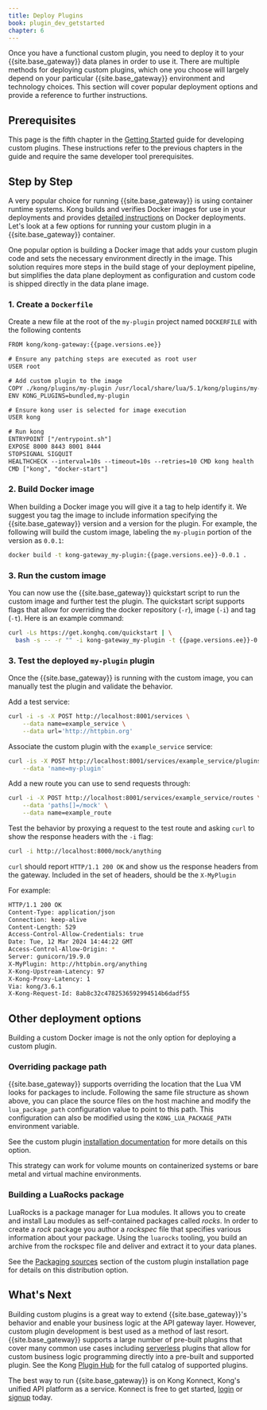 ```yaml
---
title: Deploy Plugins 
book: plugin_dev_getstarted
chapter: 6
---
```


Once you have a functional custom plugin, you need to deploy it to your
{{site.base_gateway}} data planes in order to use it. There are multiple 
methods for deploying custom plugins, which one you choose will largely
depend on your particular {{site.base_gateway}} environment and technology
choices. This section will cover popular deployment options and provide
a reference to further instructions.

## Prerequisites

This page is the fifth chapter in the [Getting Started](/gateway/{{page.gateway_release}}/plugin-development/get-started/index) 
guide for developing custom plugins. These instructions refer to the previous chapters in the guide and require the same
developer tool prerequisites.

## Step by Step

A very popular choice for running {{site.base_gateway}} is using container
runtime systems. Kong builds and verifies Docker images for use in your 
deployments and provides [detailed instructions](/gateway/{{page.gateway_release}}/install/docker/)
on Docker deployments. Let's look at a few options for running your custom plugin 
in a {{site.base_gateway}} container.

One popular option is building a Docker image that adds your custom plugin code
and sets the necessary environment directly in the image. This solution requires
more steps in the build stage of your deployment pipeline, but simplifies the data plane deployment 
as configuration and custom code is shipped directly in the data plane image. 

### 1. Create a `Dockerfile`

Create a new file at the root of the `my-plugin` project named `DOCKERFILE` with the
following contents

```txt
FROM kong/kong-gateway:{{page.versions.ee}}

# Ensure any patching steps are executed as root user
USER root

# Add custom plugin to the image
COPY ./kong/plugins/my-plugin /usr/local/share/lua/5.1/kong/plugins/my-plugin
ENV KONG_PLUGINS=bundled,my-plugin

# Ensure kong user is selected for image execution
USER kong

# Run kong
ENTRYPOINT ["/entrypoint.sh"]
EXPOSE 8000 8443 8001 8444
STOPSIGNAL SIGQUIT
HEALTHCHECK --interval=10s --timeout=10s --retries=10 CMD kong health
CMD ["kong", "docker-start"]
```

### 2. Build Docker image

When building a Docker image you will give it a tag to help identify it. We suggest
you tag the image to include information specifying the {{site.base_gateway}} version 
and a version for the plugin. For example, the following will build the custom image,
labeling the `my-plugin` portion of the version as `0.0.1`:

```sh
docker build -t kong-gateway_my-plugin:{{page.versions.ee}}-0.0.1 .
```

### 3. Run the custom image

You can now use the {{site.base_gateway}} quickstart script to run the
custom image and further test the plugin. The quickstart script supports
flags that allow for overriding the docker 
repository (`-r`), image (`-i`) and tag (`-t`). Here is an example command:

```sh
curl -Ls https://get.konghq.com/quickstart | \
  bash -s -- -r "" -i kong-gateway_my-plugin -t {{page.versions.ee}}-0.0.1
```

### 3. Test the deployed `my-plugin` plugin

Once the {{site.base_gateway}} is running with the custom image, you 
can manually test the plugin and validate the behavior.

Add a test service:

```sh
curl -i -s -X POST http://localhost:8001/services \
    --data name=example_service \
    --data url='http://httpbin.org'
```

Associate the custom plugin with the `example_service` service:

```sh
curl -is -X POST http://localhost:8001/services/example_service/plugins \
    --data 'name=my-plugin'
```

Add a new route you can use to send requests through:

```sh
curl -i -X POST http://localhost:8001/services/example_service/routes \
    --data 'paths[]=/mock' \
    --data name=example_route
```

Test the behavior by proxying a request to the test route and asking 
`curl` to show the response headers with the `-i` flag:

```sh
curl -i http://localhost:8000/mock/anything
```

`curl` should report `HTTP/1.1 200 OK` and show us the response headers from the gateway. Included
in the set of headers, should be the `X-MyPlugin` 

For example: 

```sh
HTTP/1.1 200 OK
Content-Type: application/json
Connection: keep-alive
Content-Length: 529
Access-Control-Allow-Credentials: true
Date: Tue, 12 Mar 2024 14:44:22 GMT
Access-Control-Allow-Origin: *
Server: gunicorn/19.9.0
X-MyPlugin: http://httpbin.org/anything
X-Kong-Upstream-Latency: 97
X-Kong-Proxy-Latency: 1
Via: kong/3.6.1
X-Kong-Request-Id: 8ab8c32c4782536592994514b6dadf55
```

## Other deployment options

Building a custom Docker image is not the only option for deploying a custom plugin. 

### Overriding package path

{{site.base_gateway}} supports overriding the location that the Lua VM looks for packages
to include. Following the same file structure as shown above, you can place the source files on the 
host machine and modify the `lua_package_path` configuration value to point to this path.
This configuration can also be modified using the `KONG_LUA_PACKAGE_PATH` environment variable. 

See the custom plugin [installation documentation](/gateway/{{page.gateway_release}}/plugin-development/distribution/) 
for more details on this option. 

This strategy can work for volume mounts on containerized systems or bare metal and virtual machine environments.

### Building a LuaRocks package

LuaRocks is a package manager for Lua modules. It allows you to create and install Lau modules
as self-contained packages called _rocks_. In order to create a _rock_ package you author
a _rockspec_ file that specifies various information about your package. Using the `luarocks` tooling,
you build an archive from the rockspec file and deliver and extract it to your data planes. 

See the [Packaging sources](/gateway/{{site.gateway_release}}/plugin-development/distribution/#packaging-sources) 
section of the custom plugin installation page for details on this distribution option.

## What's Next

Building custom plugins is a great way to extend {{site.base_gateway}}'s behavior and enable your
business logic at the API gateway layer. However, custom plugin development is best 
used as a method of last resort. {{site.base_gateway}} supports a large number of pre-built plugins that
cover many common use cases including [serverless](/hub/?category=serverless) 
plugins that allow for custom business logic programming directly into a pre-built and supported plugin. 
See the Kong [Plugin Hub](/hub/) for the full catalog of supported plugins. 

The best way to run {{site.base_gateway}} is on Kong Konnect, Kong's unified API platform as a service. 
Konnect is free to get started, [login](https://cloud.konghq.com/login) 
or [signup](https://konghq.com/products/kong-konnect/register?utm_medium=referral&utm_source=docs) today.

